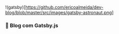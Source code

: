 !(gatsby)[https://github.com/ericoalmeida/dev-blog/blob/master/src/images/gatsby-astronaut.png]

### 🚀 Blog com **Gatsby.js**

